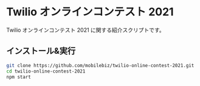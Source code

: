# Twilio オンラインコンテスト 2021

Twilio オンラインコンテスト 2021 に関する紹介スクリプトです。

## インストール&実行

```sh
git clone https://github.com/mobilebiz/twilio-online-contest-2021.git
cd twilio-online-contest-2021
npm start
```
